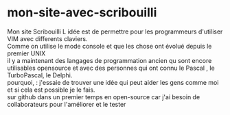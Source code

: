 # mon-site-avec-scribouilli
Mon site Scribouilli
L idée  est de permettre pour les programmeurs d'utiliser VIM avec differents claviers.\
Comme on utilise le mode console et que les chose ont évolué depuis le premier UNIX\
il y a maintenant des langages de programmation ancien qu sont encore utilisables opensource et avec des personnes qui ont connu le Pascal , le TurboPascal, le Delphi.\
pourquoi, : j'essaie de trouver une idée qui peut aider les gens comme moi et si cela est possible je le fais.\
sur github dans un premier temps en open-source car j'ai besoin de collaborateurs pour l'améliorer et le tester
